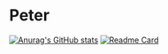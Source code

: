 # Peter
[![Anurag's GitHub stats](https://github-readme-stats.vercel.app/api?username=Potriashka&show_icons=true&theme=radical)](https://github.com/anuraghazra/github-readme-stats)
[![Readme Card](https://github-readme-stats.vercel.app/api/pin/?username=Potriashka&repo=Peter)](https://github.com/Potriashka/Peter)
